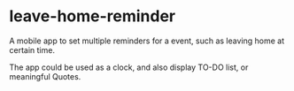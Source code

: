 # leave-home-reminder
A mobile app to set multiple reminders for a event, such as leaving home at certain time.

The app could be used as a clock, and also display TO-DO list, or meaningful Quotes.
